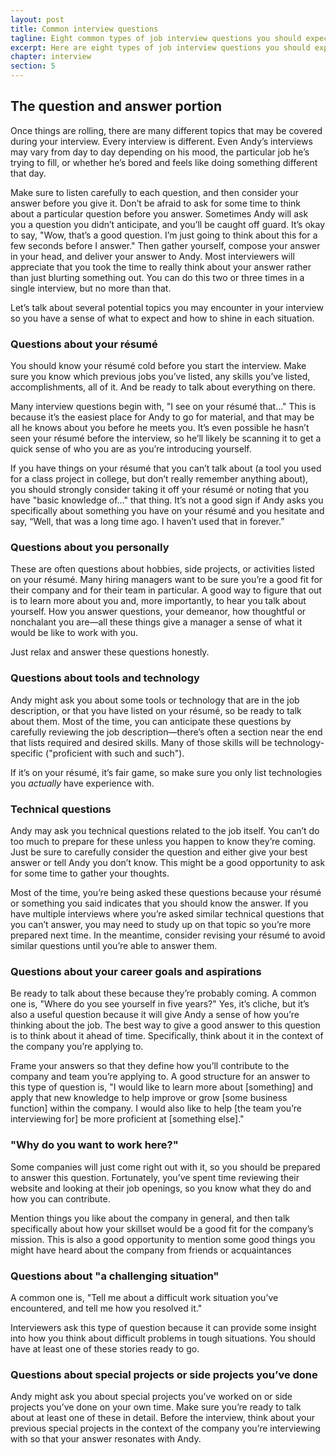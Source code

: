 ```yaml
---
layout: post
title: Common interview questions
tagline: Eight common types of job interview questions you should expect
excerpt: Here are eight types of job interview questions you should expect along with how to prepare for them.
chapter: interview
section: 5
---
```


## The question and answer portion

Once things are rolling, there are many different topics that may be covered during your interview. Every interview is different. Even Andy’s interviews may vary from day to day depending on his mood, the particular job he’s trying to fill, or whether he’s bored and feels like doing something different that day.

Make sure to listen carefully to each question, and then consider your answer before you give it. Don’t be afraid to ask for some time to think about a particular question before you answer. Sometimes Andy will ask you a question you didn’t anticipate, and you’ll be caught off guard. It’s okay to say, "Wow, that’s a good question. I’m just going to think about this for a few seconds before I answer." Then gather yourself, compose your answer in your head, and deliver your answer to Andy. Most interviewers will appreciate that you took the time to really think about your answer rather than just blurting something out. You can do this two or three times in a single interview, but no more than that. 

Let’s talk about several potential topics you may encounter in your interview so you have a sense of what to expect and how to shine in each situation.

### Questions about your résumé

You should know your résumé cold before you start the interview. Make sure you know which previous jobs you’ve listed, any skills you’ve listed, accomplishments, all of it. And be ready to talk about everything on there. 

Many interview questions begin with, "I see on your résumé that…" This is because it’s the easiest place for Andy to go for material, and that may be all he knows about you before he meets you. It’s even possible he hasn’t seen your résumé before the interview, so he’ll likely be scanning it to get a quick sense of who you are as you’re introducing yourself.

If you have things on your résumé that you can’t talk about (a tool you used for a class project in college, but don’t really remember anything about), you should strongly consider taking it off your résumé or noting that you have "basic knowledge of…" that thing. It’s not a good sign if Andy asks you specifically about something you have on your résumé and you hesitate and say, “Well, that was a long time ago. I haven’t used that in forever.” 

### Questions about you personally

These are often questions about hobbies, side projects, or activities listed on your résumé. Many hiring managers want to be sure you’re a good fit for their company and for their team in particular. A good way to figure that out is to learn more about you and, more importantly, to hear you talk about yourself. How you answer questions, your demeanor, how thoughtful or nonchalant you are—all these things give a manager a sense of what it would be like to work with you. 

Just relax and answer these questions honestly.

### Questions about tools and technology

Andy might ask you about some tools or technology that are in the job description, or that you have listed on your résumé, so be ready to talk about them. Most of the time, you can anticipate these questions by carefully reviewing the job description—there’s often a section near the end that lists required and desired skills. Many of those skills will be technology-specific ("proficient with such and such").

If it’s on your résumé, it’s fair game, so make sure you only list technologies you *actually* have experience with.

### Technical questions

Andy may ask you technical questions related to the job itself. You can’t do too much to prepare for these unless you happen to know they’re coming. Just be sure to carefully consider the question and either give your best answer or tell Andy you don’t know. This might be a good opportunity to ask for some time to gather your thoughts.

Most of the time, you’re being asked these questions because your résumé or something you said indicates that you should know the answer. If you have multiple interviews where you’re asked similar technical questions that you can’t answer, you may need to study up on that topic so you’re more prepared next time. In the meantime, consider revising your résumé to avoid similar questions until you’re able to answer them.

### Questions about your career goals and aspirations

Be ready to talk about these because they’re probably coming. A common one is, "Where do you see yourself in five years?" Yes, it’s cliche, but it’s also a useful question because it will give Andy a sense of how you’re thinking about the job. The best way to give a good answer to this question is to think about it ahead of time. Specifically, think about it in the context of the company you’re applying to.

Frame your answers so that they define how you’ll contribute to the company and team you’re applying to. A good structure for an answer to this type of question is, "I would like to learn more about [something] and apply that new knowledge to help improve or grow [some business function] within the company. I would also like to help [the team you’re interviewing for] be more proficient at [something else]."

### "Why do you want to work here?"

Some companies will just come right out with it, so you should be prepared to answer this question. Fortunately, you’ve spent time reviewing their website and looking at their job openings, so you know what they do and how you can contribute.

Mention things you like about the company in general, and then talk specifically about how your skillset would be a good fit for the company’s mission. This is also a good opportunity to mention some good things you might have heard about the company from friends or acquaintances

### Questions about "a challenging situation"

A common one is, "Tell me about a difficult work situation you’ve encountered, and tell me how you resolved it." 

Interviewers ask this type of question because it can provide some insight into how you think about difficult problems in tough situations. You should have at least one of these stories ready to go.

### Questions about special projects or side projects you’ve done

Andy might ask you about special projects you’ve worked on or side projects you’ve done on your own time. Make sure you’re ready to talk about at least one of these in detail. Before the interview, think about your previous special projects in the context of the company you’re interviewing with so that your answer resonates with Andy.

<script async id="_ck_1523" src="https://forms.convertkit.com/1523?v=5"></script>
